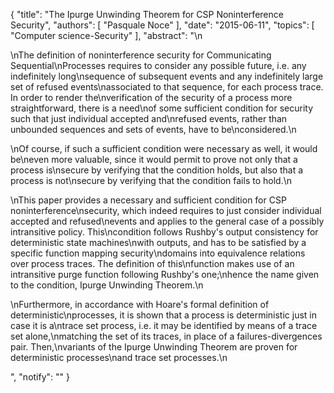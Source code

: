 {
    "title": "The Ipurge Unwinding Theorem for CSP Noninterference Security",
    "authors": [
        "Pasquale Noce"
    ],
    "date": "2015-06-11",
    "topics": [
        "Computer science-Security"
    ],
    "abstract": "\n<p>\nThe definition of noninterference security for Communicating Sequential\nProcesses requires to consider any possible future, i.e. any indefinitely long\nsequence of subsequent events and any indefinitely large set of refused events\nassociated to that sequence, for each process trace. In order to render the\nverification of the security of a process more straightforward, there is a need\nof some sufficient condition for security such that just individual accepted and\nrefused events, rather than unbounded sequences and sets of events, have to be\nconsidered.\n</p><p>\nOf course, if such a sufficient condition were necessary as well, it would be\neven more valuable, since it would permit to prove not only that a process is\nsecure by verifying that the condition holds, but also that a process is not\nsecure by verifying that the condition fails to hold.\n</p><p>\nThis paper provides a necessary and sufficient condition for CSP noninterference\nsecurity, which indeed requires to just consider individual accepted and refused\nevents and applies to the general case of a possibly intransitive policy. This\ncondition follows Rushby's output consistency for deterministic state machines\nwith outputs, and has to be satisfied by a specific function mapping security\ndomains into equivalence relations over process traces. The definition of this\nfunction makes use of an intransitive purge function following Rushby's one;\nhence the name given to the condition, Ipurge Unwinding Theorem.\n</p><p>\nFurthermore, in accordance with Hoare's formal definition of deterministic\nprocesses, it is shown that a process is deterministic just in case it is a\ntrace set process, i.e. it may be identified by means of a trace set alone,\nmatching the set of its traces, in place of a failures-divergences pair. Then,\nvariants of the Ipurge Unwinding Theorem are proven for deterministic processes\nand trace set processes.\n</p>",
    "notify": ""
}